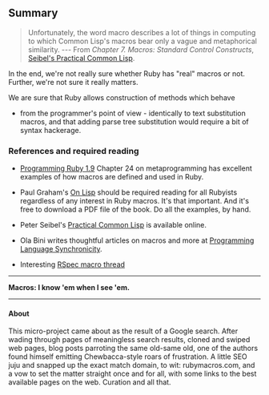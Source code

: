 
## Summary

> Unfortunately, the word macro describes a lot of things in computing to
> which Common Lisp's macros bear only a vague and metaphorical
> similarity. --- From _Chapter 7. Macros: Standard Control Constructs_,
> [Seibel's Practical Common
Lisp](http://www.gigamonkeys.com/book/macros-standard-control-constructs.html).

In the end, we're not really sure whether Ruby has "real" macros or not.
Further, we're not sure it really matters.

We are sure that Ruby allows construction of methods which behave
- from the programmer's point of view -
identically to text substitution macros, and that adding parse tree
substitution would require a bit of syntax hackerage.



### References and required reading

* [Programming Ruby 1.9](http://pragprog.com/book/ruby3/programming-ruby-1-9) 
Chapter 24 on metaprogramming has excellent
examples of how macros are defined and used in Ruby.

* Paul Graham's [On Lisp](http://lib.store.yahoo.net/lib/paulgraham/onlisp.pdf) 
should be required reading for all Rubyists regardless of any interest in 
Ruby macros. It's that important. And it's free to download a PDF file 
of the book. Do all the examples, by hand.

* Peter Seibel's [Practical Common Lisp](http://www.gigamonkeys.com/book/) is available online.

* Ola Bini writes thoughtful articles on
macros and more at [Programming Language
Synchronicity](http://olabini.com/blog/).

* Interesting [RSpec macro thread](http://rubyforge.org/pipermail/rspec-users/2011-August/020463.html)

----

**Macros: I know 'em when I see 'em.**

----



#### About

This micro-project came about as the result of a Google search.
After wading through pages of meaningless search results, 
cloned and swiped web pages, blog posts parroting the 
same old-same old, one of the authors found himself 
emitting Chewbacca-style roars of frustration.  A little
SEO juju and snapped up the exact match domain, to wit:
rubymacros.com, and a vow to set the matter straight once 
and for all, with some links to the best available pages
on the web. Curation and all that.


